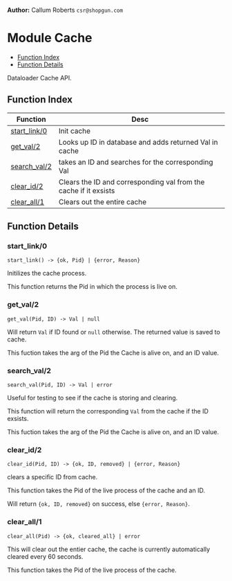 


__Author:__ Callum Roberts `csr@shopgun.com`

# Module Cache #
* [Function Index](#index)
* [Function Details](#functions)

Dataloader Cache API.


<a name="index"></a>

## Function Index ##

| Function      | Desc          |
|---------------|---------------|
| <a href="#start_link-0">start_link/0</a> | Init cache |
| <a href="#get_val-2">get_val/2</a> | Looks up ID in database and adds returned Val in cache |
| <a href="#search_val-2">search_val/2</a> | takes an ID and searches for the corresponding Val |
| <a href="#clear_id-2">clear_id/2</a> | Clears the ID and corresponding val from the cache if it exsists |
| <a href="#clear_all-1">clear_all/1</a> | Clears out the entire cache  |


<a name="functions"></a>

## Function Details ##



<a name="start_link-0"></a>

### start_link/0 ###

`start_link() -> {ok, Pid} | {error, Reason}`

Initilizes the cache process.

This function returns the Pid in which the process is live on.


<a name="get_val-2"></a>

### get_val/2 ###

`get_val(Pid, ID) -> Val | null`

Will return `Val` if ID found or `null` otherwise. The returned value is saved to cache.

This fuction takes the arg of the Pid the Cache is alive on, and an ID value.


<a name="search_val-2"></a>

### search_val/2 ###

`search_val(Pid, ID) -> Val | error`

Useful for testing to see if the cache is storing and clearing.

This function will return the corresponding `Val` from the cache if the ID exsists.

This fuction takes the arg of the Pid the Cache is alive on, and an ID value.


<a name="clear_id-2"></a>

### clear_id/2 ###

`clear_id(Pid, ID) -> {ok, ID, removed} | {error, Reason}`

clears a specific ID from cache.

This function takes the Pid of the live process of the cache and an ID.

Will return `{ok, ID, removed}` on success, else `{error, Reason}`.


<a name="clear_all-1"></a>

### clear_all/1 ###

`clear_all(Pid) -> {ok, cleared_all} | error`

This will clear out the entier cache, the cache is currently automatically cleared every 60 seconds.

This function takes the Pid of the live process of the cache.






